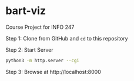 # bart-viz
Course Project for INFO 247

Step 1: Clone from GitHub and `cd` to this repository

Step 2: Start Server

```bash
python3 -m http.server --cgi
```

Step 3: Browse at http://localhost:8000
